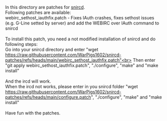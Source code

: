 In this directory are patches for [snircd](https://github.com/quakenet/snircd).<br>
Following patches are available:<br>
webirc_sethost_iauthfix.patch - Fixes IAuth crashes, fixes sethost issues (e.g. G-Line setted by server) and add the WEBIRC over IAuth command to snircd<br>
<br>
To install this patch, you need a not modified installation of snircd and do following steps:<br>
Go into your snircd directory and enter "wget https://raw.githubusercontent.com/WarPigs1602/snircd-patches/refs/heads/main/webirc_sethost_iauthfix.patch"<br>
Then enter "git apply webirc_sethost_iauthfix.patch", "./configure", "make" and "make install"<br>
<br>
And the ircd will work.<br>
When the ircd not works, please enter in you snircd folder "wget https://raw.githubusercontent.com/WarPigs1602/snircd-patches/refs/heads/main/configure.patch", "./configure", "make" and "make install"<br>
<br>
Have fun with the patches.<br>

